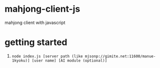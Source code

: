 # mahjong-client-js
mahjong client with javascript

# getting started
1. `node index.js [server path (like mjsonp://gimite.net:11600/manue-1kyoku)] [user name] [AI module (optional)]`
